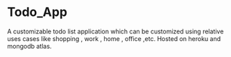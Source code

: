 # Todo_App

A customizable todo list application which can be customized using relative uses cases like shopping , work , home , office ,etc.
Hosted on heroku and mongodb atlas.
